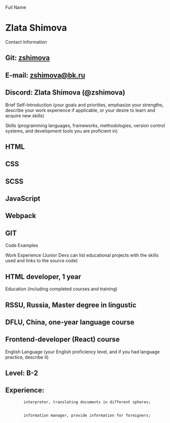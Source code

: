 Full Name


# Zlata Shimova






Contact Information


## Git: [zshimova](https://github.com/zshimova)


## E-mail: zshimova@bk.ru


## Discord: Zlata Shimova (@zshimova)






Brief Self-Introduction (your goals and priorities, emphasize your strengths, describe your work experience if applicable, or your desire to learn and acquire new skills)






Skills (programming languages, frameworks, methodologies, version control systems, and development tools you are proficient in)
## HTML
## CSS
## SCSS
## JavaScript
## Webpack
## GIT






Code Examples






Work Experience (Junior Devs can list educational projects with the skills used and links to the source code)


## HTML developer, 1 year






Education (including completed courses and training)


## RSSU, Russia, Master degree in lingustic


## DFLU, China, one-year language course


## Frontend-developer (React) course






English Language (your English proficiency level, and if you had language practice, describe it)


## Level: B-2 


## Experience: 


            interpreter, translating documents in different spheres;

            
            information manager, provide information for foreigners;